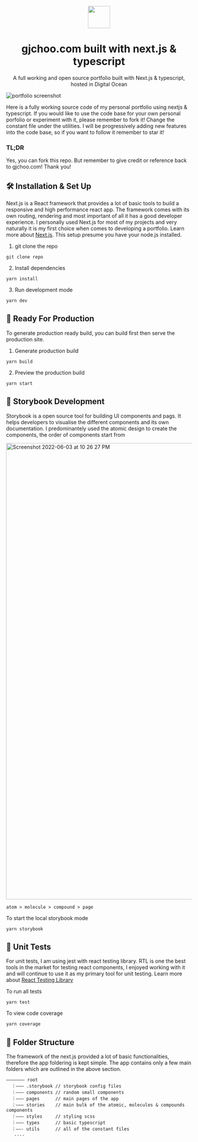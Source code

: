 <p align="center">
  <img width="60" height="60" src="https://user-images.githubusercontent.com/60134943/170816508-59760aa9-6f71-4226-b48e-dc7be99773e3.png">
  
  <h1 align='center'>gjchoo.com built with next.js & typescript</h1>
</p>

 <p align='center'>A full working and open source portfolio built with Next.js & typescript, hosted in Digital Ocean</p>

![portfolio screenshot](https://user-images.githubusercontent.com/60134943/170852920-a929bef7-e278-4099-b347-f97a2acd5bb1.png)

<p align='left'>
  Here is a fully working source code of my personal portfolio using nextjs & typescript. If you would like to use the code base for your own personal porfolio or experiment with it, please remember to fork it! Change the constant file under the utilities. I will be progressively adding new features into the code base, so if you want to follow it remember to star it!
</p>


### TL;DR
Yes, you can fork this repo. But remember to give credit or reference back to gjchoo.com! Thank you!


## 🛠  Installation & Set Up
Next.js is a React framework that provides a lot of basic tools to build a responsive and high performance react app. The framework comes with its own routing, rendering and most important of all it has a good developer experience. I personally used Next.js for most of my projects and very naturally it is my first choice when comes to developing a portfolio. Learn more about [Next.js](https://nextjs.org/learn/foundations/about-nextjs/what-is-nextjs). This setup presume you have your node.js installed.

1) git clone the repo
```
git clone repo
```

2) Install dependencies

```
yarn install
```

3) Run development mode
```
yarn dev
```

## 🚀 Ready For Production
To generate production ready build, you can build first then serve the production site.

1) Generate production build
```
yarn build
```

2) Preview the production build
```
yarn start
```

## 📖 Storybook Development
Storybook is a open source tool for building UI components and pags. It helps developers to visualise the different components and its own documentation. I predominantely used the atomic design to create the components, the order of components start from 

<img width="1234" alt="Screenshot 2022-06-03 at 10 26 27 PM" src="https://user-images.githubusercontent.com/60134943/171873995-acd02f7f-6753-424b-b27a-5151ece09561.png">

```
atom > molecule > compound > page
```

To start the local storybook mode
```
yarn storybook
```

## 💽 Unit Tests
For unit tests, I am using jest with react testing library. RTL is one the best tools in the market for testing react components, I enjoyed working with it and will continue to use it as my primary tool for unit testing. Learn more about [React Testing Library](https://testing-library.com/docs/react-testing-library/intro/)

To run all tests
```
yarn test 
```

To view code coverage
```
yarn coverage
```

## 📁 Folder Structure
The framework of the next.js provided a lot of basic functionalities, therefore the app foldering is kept simple. The app contains only a few main folders which are outlined in the above section. 

```
——————— root
  ｜——— .storybook // storybook config files
  ｜——— components // random small components 
  ｜——— pages      // main pages of the app
  ｜——— stories    // main bulk of the atomic, molecules & compounds components
  ｜——— styles     // styling scss
  ｜——— types      // basic typescript
  ｜——- utils      // all of the constant files
   ....
```


